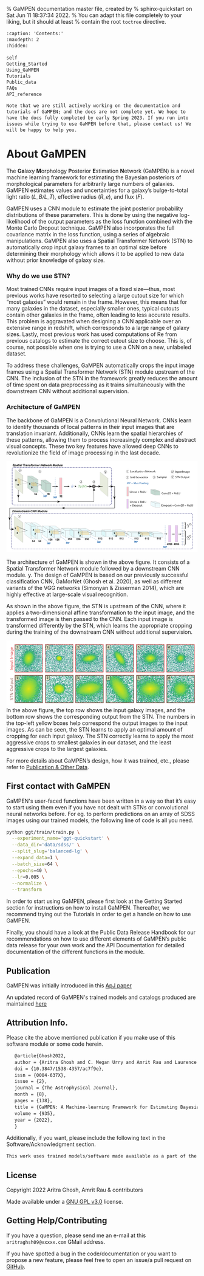 % GaMPEN documentation master file, created by
% sphinx-quickstart on Sat Jun 11 18:37:34 2022.
% You can adapt this file completely to your liking, but it should at least
% contain the root `toctree` directive.

```{toctree}
:caption: 'Contents:'
:maxdepth: 2
:hidden:

self
Getting_Started
Using_GaMPEN
Tutorials
Public_data
FAQs
API_reference

```

```{attention}
Note that we are still actively working on the documentation and tutorials of GaMPEN; and the docs are not complete yet. We hope to have the docs fully completed by early Spring 2023. If you run into issues while trying to use GaMPEN before that, please contact us! We will be happy to help you.
```

# About GaMPEN

The **Ga**laxy **M**orphology **P**osterior **E**stimation **N**etwork (GaMPEN) is a novel machine learning framework for estimating the Bayesian posteriors of morphological parameters for arbitrarily large numbers of galaxies. GaMPEN estimates values and uncertainties for a galaxy’s bulge-to-total light
ratio (*L_B/L_T*), effective radius (*R_e*), and flux (*F*). 

GaMPEN uses a CNN module to estimate the joint posterior probability distributions of these parameters. This is done by using the negative log-likelihood of the output parameters as the loss function combined with the Monte Carlo Dropout technique. GaMPEN also incorporates the full covariance matrix in the loss function, using a series of algebraic manipulations. GaMPEN also uses a Spatial Transformer Network (STN) to automatically crop input galaxy frames to an optimal size before determining their morphology which allows it to be applied to new data without prior knowledge of galaxy size.

### Why do we use STN?

Most trained CNNs require input images of a fixed size—thus, most previous works have resorted to selecting a large cutout size for which “most galaxies” would remain in the frame. However, this
means that for many galaxies in the dataset, especially smaller ones, typical cutouts contain other galaxies in the frame, often leading to less accurate results. This problem is aggravated when designing a CNN applicable over an extensive range in redshift, which corresponds to a large range of galaxy sizes. Lastly, most previous work has used computations of Re from previous catalogs to estimate the correct cutout size to choose. This is, of course, not possible when one is trying to use a CNN on a new, unlabeled dataset. 

To address these challenges, GaMPEN automatically crops the input image frames using a Spatial Transformer Network (STN) module upstream of the CNN. The inclusion of the STN in the framework greatly reduces the amount of time spent on data preprocessing as it trains simultaneously with the downstream CNN
without additional supervision. 

### Architecture of GaMPEN

The backbone of GaMPEN is a Convolutional Neural Network. CNNs learn to identify thousands of
local patterns in their input images that are translation invariant. Additionally, CNNs learn the spatial hierarchies of these patterns, allowing them to process increasingly complex and abstract visual concepts. These two key features have allowed deep CNNs to revolutionize the field of image processing in the last decade. 

![GaMPEN architecture](../assets/GaMPEN_architecture.png "Architecture of GaMPEN")

The architecture of GaMPEN is shown in the above figure. It consists of a Spatial Transformer Network module followed by a downstream CNN module. y. The design of GaMPEN is based on our previously successful classification CNN, GaMorNet (Ghosh et al. 2020), as well as different variants of the VGG networks (Simonyan & Zisserman 2014), which are highly effective at large-scale visual recognition. 

As shown in the above figure, the STN is upstream of the CNN, where it applies a two-dimensional affine transformation to the input image, and the transformed image is then passed to the CNN. Each input image is transformed differently by the STN, which learns the appropriate cropping during the training of the downstream CNN without additional supervision.

![STN](../assets/STN.png "Examples of the transformation applied by the STN to six randomly selected input galaxy images.")
In the above figure, the top row shows the input galaxy images, and the bottom row shows the corresponding output from the STN. The numbers in the top-left
yellow boxes help correspond the output images to the input images. As can be seen, the STN learns to apply an optimal amount of cropping for each input galaxy. The STN correctly learns to apply the most aggressive crops to smallest galaxies in our dataset, and the least aggressive crops to the largest galaxies. 

For more details about GaMPEN’s design, how it was trained, etc., please refer to [Publication & Other Data](##Publication%20&%20Other%20Data).

## First contact with GaMPEN

GaMPEN's user-faced functions have been written in a way so that it’s easy to start using them even if you have not dealt with STNs or convolutional neural networks before. For eg. to perform predictions on an array of SDSS images using our trained models, the following line of code is all you need.

```bash
python ggt/train/train.py \
  --experiment_name='ggt-quickstart' \
  --data_dir='data/sdss/' \
  --split_slug='balanced-lg' \
  --expand_data=1 \
  --batch_size=64 \
  --epochs=40 \
  --lr=0.005 \
  --normalize \
  --transform
```

In order to start using GaMPEN, please first look at the Getting Started section for instructions on how to install GaMPEN. Thereafter, we recommend trying out the Tutorials in order to get a handle on how to use GaMPEN.

Finally, you should have a look at the Public Data Release Handbook for our recommendations on how to use different elements of GaMPEN’s public data release for your own work and the API Documentation for detailed documentation of the different functions in the module.

## Publication 

GaMPEN was initially introduced in this [ApJ paper](https://iopscience.iop.org/article/10.3847/1538-4357/ac7f9e) 

An updated record of GaMPEN's trained models and catalogs produced are maintained [here](http://gampen.ghosharitra.com/)


## Attribution Info.

Please cite the above mentioned publication if you make use of this software module or some code herein.


```tex
   @article{Ghosh2022,
   author = {Aritra Ghosh and C. Megan Urry and Amrit Rau and Laurence Perreault-Levasseur and Miles Cranmer and Kevin Schawinski and Dominic Stark and Chuan Tian and Ryan Ofman and Tonima Tasnim Ananna and Connor Auge and Nico Cappelluti and David B. Sanders and Ezequiel Treister},
   doi = {10.3847/1538-4357/ac7f9e},
   issn = {0004-637X},
   issue = {2},
   journal = {The Astrophysical Journal},
   month = {8},
   pages = {138},
   title = {GaMPEN: A Machine-learning Framework for Estimating Bayesian Posteriors of Galaxy Morphological Parameters},
   volume = {935},
   year = {2022},
   }
```

Additionally, if you want, please include the following text in the Software/Acknowledgment section.

```tex
This work uses trained models/software made available as a part of the Galaxy Morphology Posterior Estimation Network public data release.
```

## License

Copyright 2022 Aritra Ghosh, Amrit Rau & contributors

Made available under a [GNU GPL v3.0](https://github.com/aritraghsh09/GaMPEN/blob/master/LICENSE) license. 


## Getting Help/Contributing

If you have a question, please send me an e-mail at this ``aritraghsh09@xxxxx.com`` GMail address.

If you have spotted a bug in the code/documentation or you want to propose a new feature, please feel free to open an issue/a pull request on [GitHub](https://github.com/aritraghsh09/GaMPEN).


